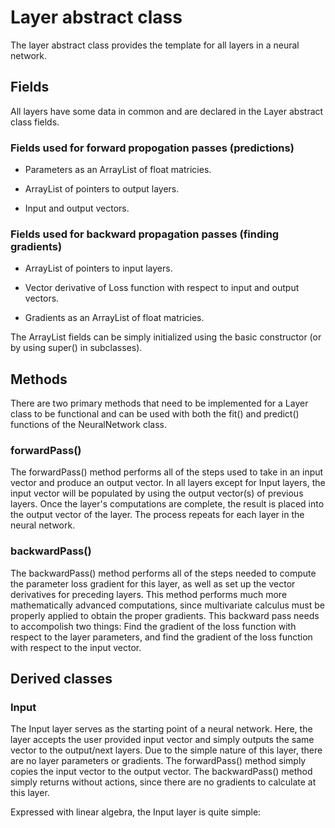 # Layer abstract class

The layer abstract class provides the template for all layers in a neural network.

## Fields
All layers have some data in common and are declared in the Layer abstract class fields.

### Fields used for forward propogation passes (predictions)

- Parameters as an ArrayList of float matricies.

- ArrayList of pointers to output layers.

- Input and output vectors.

### Fields used for backward propagation passes (finding gradients)

- ArrayList of pointers to input layers.

- Vector derivative of Loss function with respect to input and output vectors.

- Gradients as an ArrayList of float matricies.


The ArrayList fields can be simply initialized using the basic constructor (or by using super() in subclasses).


## Methods

There are two primary methods that need to be implemented for a Layer class to be functional and can be used with both the fit() and predict() functions of the NeuralNetwork class.

### forwardPass()

The forwardPass() method performs all of the steps used to take in an input vector and produce an output vector. In all layers except for Input layers, the input vector will be populated by using the output vector(s) of previous layers. Once the layer's computations are complete, the result is placed into the output vector of the layer. The process repeats for each layer in the neural network.


### backwardPass()

The backwardPass() method performs all of the steps needed to compute the parameter loss gradient for this layer, as well as set up the vector derivatives for preceding layers. This method performs much more mathematically advanced computations, since multivariate calculus must be properly applied to obtain the proper gradients. This backward pass needs to accompolish two things: Find the gradient of the loss function with respect to the layer parameters, and find the gradient of the loss function with respect to the input vector.


## Derived classes

### Input

The Input layer serves as the starting point of a neural network. Here, the layer accepts the user provided input vector and simply outputs the same vector to the output/next layers. Due to the simple nature of this layer, there are no layer parameters or gradients. The forwardPass() method simply copies the input vector to the output vector. The backwardPass() method simply returns without actions, since there are no gradients to calculate at this layer.

Expressed with linear algebra, the Input layer is quite simple:



